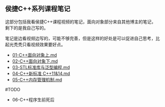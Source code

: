 ## 侯捷C++系列课程笔记

这部分包括我看侯捷C++课程视频的笔记，面向对象部分来自其他博主的笔记，剩下的是我自己写的。

笔记是边看视频边写的，可能不够完善，但是这样的好处是可以促进自己思考，比起光秃秃只看视频效果要好点。

- [01-C++面向对象上.md](01-C++面向对象上.md)
- [02-C++面向对象下.md](02-C++面向对象下.md)
- [03-STL标准库与泛型编程.md](03-STL标准库与泛型编程.md)
- [04-C++新标准 C++11&14.md](04-C++新标准C++11&14.md)
- [05-C++内存管理机制.md](05-C++内存管理机制.md)

#TODO
- 06-C++程序生前死后